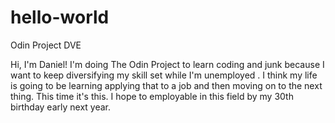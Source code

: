 # hello-world
Odin Project DVE

Hi, I'm Daniel!  I'm doing The Odin Project to learn coding and junk because I want to keep diversifying my skill set while I'm unemployed .  I think my life is going to be learning applying that to a job and then moving on to the next thing.  This time it's this.  I hope to employable in this field by my 30th birthday early next year.
